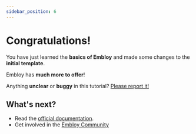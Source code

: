 ```yaml
---
sidebar_position: 6
---
```


# Congratulations!

You have just learned the **basics of Embloy** and made some changes to the **initial template**.

Embloy has **much more to offer**!

<!-- Have **5 more minutes**? Take a look at the **[in-depth tutorial](../tutorial-extras/introduction.md)**. -->

Anything **unclear** or **buggy** in this tutorial? [Please report it!](https://github.com/embloy/embloy-developers)

## What's next?

- Read the [official documentation](https://developers.embloy.com/docs/sdks/overview/).
- Get involved in the [Embloy Community](https://about.embloy.com/)
